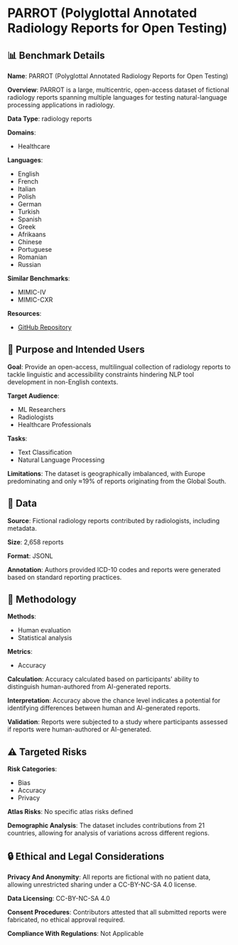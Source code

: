 # PARROT (Polyglottal Annotated Radiology Reports for Open Testing)

## 📊 Benchmark Details

**Name**: PARROT (Polyglottal Annotated Radiology Reports for Open Testing)

**Overview**: PARROT is a large, multicentric, open-access dataset of fictional radiology reports spanning multiple languages for testing natural-language processing applications in radiology.

**Data Type**: radiology reports

**Domains**:
- Healthcare

**Languages**:
- English
- French
- Italian
- Polish
- German
- Turkish
- Spanish
- Greek
- Afrikaans
- Chinese
- Portuguese
- Romanian
- Russian

**Similar Benchmarks**:
- MIMIC-IV
- MIMIC-CXR

**Resources**:
- [GitHub Repository](https://github.com/PARROT-reports/PARROT_v1.0/)

## 🎯 Purpose and Intended Users

**Goal**: Provide an open-access, multilingual collection of radiology reports to tackle linguistic and accessibility constraints hindering NLP tool development in non-English contexts.

**Target Audience**:
- ML Researchers
- Radiologists
- Healthcare Professionals

**Tasks**:
- Text Classification
- Natural Language Processing

**Limitations**: The dataset is geographically imbalanced, with Europe predominating and only ≈19% of reports originating from the Global South.

## 💾 Data

**Source**: Fictional radiology reports contributed by radiologists, including metadata.

**Size**: 2,658 reports

**Format**: JSONL

**Annotation**: Authors provided ICD-10 codes and reports were generated based on standard reporting practices.

## 🔬 Methodology

**Methods**:
- Human evaluation
- Statistical analysis

**Metrics**:
- Accuracy

**Calculation**: Accuracy calculated based on participants' ability to distinguish human-authored from AI-generated reports.

**Interpretation**: Accuracy above the chance level indicates a potential for identifying differences between human and AI-generated reports.

**Validation**: Reports were subjected to a study where participants assessed if reports were human-authored or AI-generated.

## ⚠️ Targeted Risks

**Risk Categories**:
- Bias
- Accuracy
- Privacy

**Atlas Risks**:
No specific atlas risks defined

**Demographic Analysis**: The dataset includes contributions from 21 countries, allowing for analysis of variations across different regions.

## 🔒 Ethical and Legal Considerations

**Privacy And Anonymity**: All reports are fictional with no patient data, allowing unrestricted sharing under a CC-BY-NC-SA 4.0 license.

**Data Licensing**: CC-BY-NC-SA 4.0

**Consent Procedures**: Contributors attested that all submitted reports were fabricated, no ethical approval required.

**Compliance With Regulations**: Not Applicable
